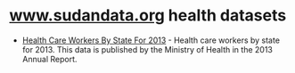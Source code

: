# www.sudandata.org health datasets
* [Health Care Workers By State For 2013](https://www.sudandata.org/d/f395-m6b2) - Health care workers by state for 2013. This data is published by the Ministry of Health in the 2013 Annual Report.
